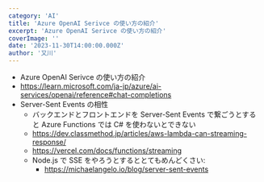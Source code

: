 ```yaml
---
category: 'AI'
title: 'Azure OpenAI Serivce の使い方の紹介'
excerpt: 'Azure OpenAI Serivce の使い方の紹介'
coverImage: ''
date: '2023-11-30T14:00:00.000Z'
author: '又川'
---
```


* Azure OpenAI Serivce の使い方の紹介
* https://learn.microsoft.com/ja-jp/azure/ai-services/openai/reference#chat-completions
* Server-Sent Events の相性
    * バックエンドとフロントエンドを Server-Sent Events で繋ごうとすると Azure Functions では C# を使わないとできない
    * https://dev.classmethod.jp/articles/aws-lambda-can-streaming-response/
    * https://vercel.com/docs/functions/streaming
    * Node.js で SSE をやろうとするととてもめんどくさい:
        * https://michaelangelo.io/blog/server-sent-events 
